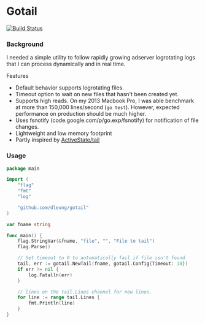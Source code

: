 # Gotail

[![Build Status](https://travis-ci.org/dleung/gotail.svg?branch=master)](https://travis-ci.org/dleung/gotail)

### Background
I needed a simple utility to follow rapidly growing adserver logrotating logs that I can process dynamically and in real time.

Features
- Default behavior supports logrotating files.
- Timeout option to wait on new files that hasn't been created yet.
- Supports high reads.  On my 2013 Macbook Pro, I was able benchmark at more than 150,000 lines/second (`go test`).  However, expected performance on production should be much higher.
- Uses fsnotify (code.google.com/p/go.exp/fsnotify) for notification of file changes.
- Lightweight and low memory footprint
- Partly inspired by [ActiveState/tail](https://github.com/ActiveState/tail)

### Usage
```go
package main

import (
	"flag"
	"fmt"
	"log"

	"github.com/dleung/gotail"
)

var fname string

func main() {
	flag.StringVar(&fname, "file", "", "File to tail")
	flag.Parse()

	// Set timeout to 0 to automatically fail if file isn't found
	tail, err := gotail.NewTail(fname, gotail.Config{Timeout: 10})
	if err != nil {
		log.Fatalln(err)
	}

	// lines on the tail.Lines channel for new lines.
	for line := range tail.Lines {
		fmt.Println(line)
	}
}
```